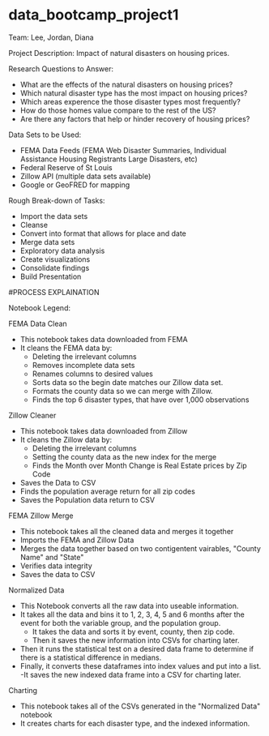 # data_bootcamp_project1

Team: Lee, Jordan, Diana

Project Description: Impact of natural disasters on housing prices.

Research Questions to Answer:
- What are the effects of the natural disasters on housing prices?
- Which natural disaster type has the most impact on housing prices?
- Which areas experence the those disaster types most frequently?
- How do those homes value compare to the rest of the US?
- Are there any factors that help or hinder recovery of housing prices?

Data Sets to be Used:
- FEMA Data Feeds (FEMA Web Disaster Summaries, Individual Assistance Housing Registrants Large Disasters, etc)
- Federal Reserve of St Louis
- Zillow API (multiple data sets available)
- Google or GeoFRED for mapping

Rough Break-down of Tasks:
- Import the data sets
- Cleanse
- Convert into format that allows for place and date
- Merge data sets
- Exploratory data analysis
- Create visualizations
- Consolidate findings
- Build Presentation


#PROCESS EXPLAINATION

Notebook Legend:

FEMA Data Clean
- This notebook takes data downloaded from FEMA
- It cleans the FEMA data by:
    - Deleting the irrelevant columns
    - Removes incomplete data sets
    - Renames columns to desired values
    - Sorts data so the begin date matches our Zillow data set.
    - Formats the county data so we can merge with Zillow.
    - Finds the top 6 disaster types, that have over 1,000 observations
	
Zillow Cleaner
- This notebook takes data downloaded from Zillow
- It cleans the Zillow data by:
    - Deleting the irrelevant columns
    - Setting the county data as the new index for the merge
    - Finds the Month over Month Change is Real Estate prices by Zip Code
- Saves the Data to CSV
- Finds the population average return for all zip codes
- Saves the Population data return to CSV

FEMA Zillow Merge
- This notebook takes all the cleaned data and merges it together
- Imports the FEMA and Zillow Data
- Merges the data together based on two contigentent vairables, "County Name" and "State"
- Verifies data integrity
- Saves the data to CSV

Normalized Data
- This Notebook converts all the raw data into useable information.
- It takes all the data and bins it to 1, 2, 3, 4, 5 and 6 months after the event for both the variable group, and the population group.
    - It takes the data and sorts it by event, county, then zip code.
    - Then it saves the new information into CSVs for charting later.
- Then it runs the statistical test on a desired data frame to determine if there is a statistical difference in medians.
- Finally, it converts these dataframes into index values and put into a list.
    -It saves the new indexed data frame into a CSV for charting later.

Charting
- This notebook takes all of the CSVs generated in the "Normalized Data" notebook
- It creates charts for each disaster type, and the indexed information.


